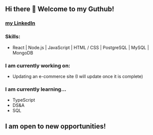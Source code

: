 ## Hi there 👋 Welcome to my Guthub! 

### [my LinkedIn](https://www.linkedin.com/in/kensuke-sakama/)

### Skills:
- React | Node.js | JavaScript | HTML / CSS | PostgreSQL | MySQL | MongoDB

### I am currently working on:
- Updating an e-commerce site (I will update once it is complete)

### I am currently learning...
- TypeScript
- DS&A
- SQL

## I am open to new opportunities!

<!--
**KensukeSakama/KensukeSakama** is a ✨ _special_ ✨ repository because its `README.md` (this file) appears on your GitHub profile.

Here are some ideas to get you started:

- 🔭 I’m currently working on ...
- 🌱 I’m currently learning ...
- 👯 I’m looking to collaborate on ...
- 🤔 I’m looking for help with ...
- 💬 Ask me about ...
- 📫 How to reach me: ...
- 😄 Pronouns: ...
- ⚡ Fun fact: ...
-->
